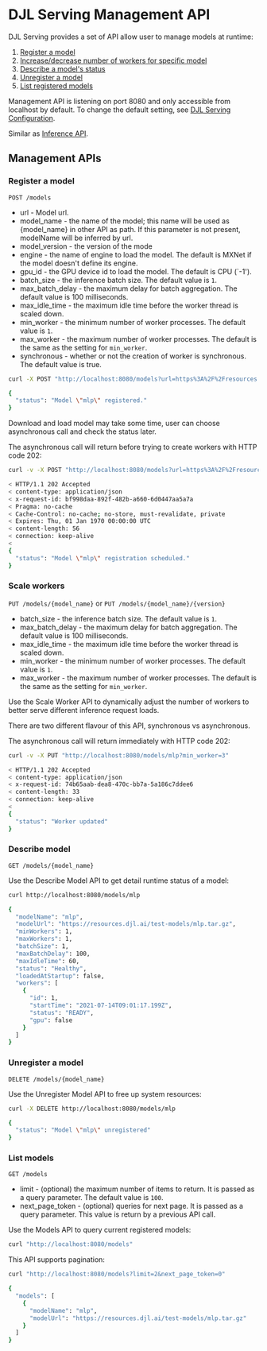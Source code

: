 # DJL Serving Management API

DJL Serving provides a set of API allow user to manage models at runtime:

1. [Register a model](#register-a-model)
2. [Increase/decrease number of workers for specific model](#scale-workers)
3. [Describe a model's status](#describe-model)
4. [Unregister a model](#unregister-a-model)
5. [List registered models](#list-models)

Management API is listening on port 8080 and only accessible from localhost by default. To change the default setting, see [DJL Serving Configuration](configuration.md).

Similar as [Inference API](inference_api.md).

## Management APIs

### Register a model

`POST /models`
* url - Model url.
* model_name - the name of the model; this name will be used as {model_name} in other API as path.
  If this parameter is not present, modelName will be inferred by url.
* model_version - the version of the mode
* engine - the name of engine to load the model. The default is MXNet if the model doesn't define its engine.
* gpu_id - the GPU device id to load the model. The default is CPU (`-1').
* batch_size - the inference batch size. The default value is `1`.
* max_batch_delay - the maximum delay for batch aggregation. The default value is 100 milliseconds.
* max_idle_time - the maximum idle time before the worker thread is scaled down.
* min_worker - the minimum number of worker processes. The default value is `1`.
* max_worker - the maximum number of worker processes. The default is the same as the setting for `min_worker`.
* synchronous - whether or not the creation of worker is synchronous. The default value is true.

```bash
curl -X POST "http://localhost:8080/models?url=https%3A%2F%2Fresources.djl.ai%2Ftest-models%2Fmlp.tar.gz"

{
  "status": "Model \"mlp\" registered."
}
```

Download and load model may take some time, user can choose asynchronous call and check the status later.

The asynchronous call will return before trying to create workers with HTTP code 202:

```bash
curl -v -X POST "http://localhost:8080/models?url=https%3A%2F%2Fresources.djl.ai%2Ftest-models%2Fmlp.tar.gz&synchronous=false"

< HTTP/1.1 202 Accepted
< content-type: application/json
< x-request-id: bf998daa-892f-482b-a660-6d0447aa5a7a
< Pragma: no-cache
< Cache-Control: no-cache; no-store, must-revalidate, private
< Expires: Thu, 01 Jan 1970 00:00:00 UTC
< content-length: 56
< connection: keep-alive
< 
{
  "status": "Model \"mlp\" registration scheduled."
}
```

### Scale workers

`PUT /models/{model_name}`
or
`PUT /models/{model_name}/{version}`

* batch_size - the inference batch size. The default value is `1`.
* max_batch_delay - the maximum delay for batch aggregation. The default value is 100 milliseconds.
* max_idle_time - the maximum idle time before the worker thread is scaled down.
* min_worker - the minimum number of worker processes. The default value is `1`.
* max_worker - the maximum number of worker processes. The default is the same as the setting for `min_worker`.

Use the Scale Worker API to dynamically adjust the number of workers to better serve different inference request loads.

There are two different flavour of this API, synchronous vs asynchronous.

The asynchronous call will return immediately with HTTP code 202:

```bash
curl -v -X PUT "http://localhost:8080/models/mlp?min_worker=3"

< HTTP/1.1 202 Accepted
< content-type: application/json
< x-request-id: 74b65aab-dea8-470c-bb7a-5a186c7ddee6
< content-length: 33
< connection: keep-alive
< 
{
  "status": "Worker updated"
}
```

### Describe model

`GET /models/{model_name}`

Use the Describe Model API to get detail runtime status of a model:

```bash
curl http://localhost:8080/models/mlp

{
  "modelName": "mlp",
  "modelUrl": "https://resources.djl.ai/test-models/mlp.tar.gz",
  "minWorkers": 1,
  "maxWorkers": 1,
  "batchSize": 1,
  "maxBatchDelay": 100,
  "maxIdleTime": 60,
  "status": "Healthy",
  "loadedAtStartup": false,
  "workers": [
    {
      "id": 1,
      "startTime": "2021-07-14T09:01:17.199Z",
      "status": "READY",
      "gpu": false
    }
  ]
}
```

### Unregister a model

`DELETE /models/{model_name}`

Use the Unregister Model API to free up system resources:

```bash
curl -X DELETE http://localhost:8080/models/mlp

{
  "status": "Model \"mlp\" unregistered"
}
```

### List models

`GET /models`
* limit - (optional) the maximum number of items to return. It is passed as a query parameter. The default value is `100`.
* next_page_token - (optional) queries for next page. It is passed as a query parameter. This value is return by a previous API call.

Use the Models API to query current registered models:

```bash
curl "http://localhost:8080/models"
```

This API supports pagination:

```bash
curl "http://localhost:8080/models?limit=2&next_page_token=0"

{
  "models": [
    {
      "modelName": "mlp",
      "modelUrl": "https://resources.djl.ai/test-models/mlp.tar.gz"
    }
  ]
}
```
